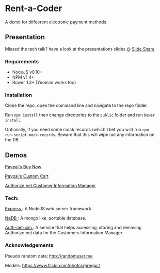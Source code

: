 # Rent-a-Coder

A demo for diffeerent electronic payment methods.


## Presentation

Missed the tech talk? have a look at the presentations slides @
[ Slide Share ]( http://www.slideshare.net/reneolivo/pagos-electrnicos-35878141 )


### Requirements

- NodeJS v0.10+
- NPM v1.4+
- Bower 1.3+ (Yeoman works too)


### Installation

Clone the repo, open the command line and navigate to the repo folder.

Run ```npm install``` then change directories to the ```public``` folder and run ```bower install```.

Optionally, if you need some mock records (which I bet you will) run ```npm run-script mock-records```. Beware that this will wipe out any information on the DB.



## Demos

[ Paypal's Buy Now ]( https://github.com/reneolivo/rent-a-coder/tree/dev/paypal/buy-now )

[ Paypal's Custom Cart ]( https://github.com/reneolivo/rent-a-coder/tree/dev/paypal/custom-cart )

[ Authorize.net Customer Information Manager ]( https://github.com/reneolivo/rent-a-coder/tree/dev/authorize/cim )

### Tech:

[ Express ]( http://expressjs.com ): A NodeJS web server framework.

[ NeDB ]( https://github.com/louischatriot/nedb ): A mongo like, portable database.

[ Auth-net-cim ]( https://github.com/durango/authorize-net-cim ): A service that helps accessing, storing and removing Authorize.net data for the Customers Information Manager.

### Acknowledgements

Pseudo random data: http://randomuser.me

Models: https://www.flickr.com/photos/gregpc/

